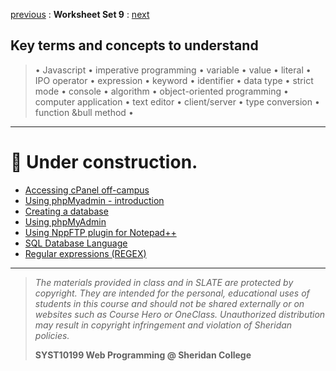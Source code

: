 [previous](set08.md) 
: **Worksheet Set 9**
: [next](set10.md)


## Key terms and concepts to understand
> &bull; Javascript  &bull; imperative programming  &bull; variable  &bull; value  &bull; literal  &bull; IPO operator &bull; expression  &bull; keyword  &bull; identifier  &bull;  data type &bull; strict mode  &bull; console  &bull;  algorithm  &bull; object-oriented programming  &bull; computer application  &bull;  text editor  &bull; client/server  &bull;  type conversion  &bull; function &bull method &bull;
> 
---



# 🚧 Under construction. 

  
 - [Accessing cPanel off-campus](https://share.vidyard.com/watch/3gdnQsTP1L6CBJsyhRGWEU?)
 - [Using phpMyadmin - introduction](https://share.vidyard.com/watch/pnMPft49epWVZUW5wwtsNP?)
 - [Creating a database](https://share.vidyard.com/watch/fm3LLNWqLdE2igybs7XzJW?)
 - [Using phpMyAdmin](https://docs.google.com/presentation/d/1urjt2XYhK6lYhbnliHItXcqR1YJsTUlBg-LD_HEOmtM/edit?usp=sharing)
 - [Using NppFTP plugin for Notepad++](https://docs.google.com/presentation/d/1PKOd280CTncLTCt6lVViehX4VIAenkliytauEMyKGJ8/edit?usp=sharing)
 - [SQL Database Language](https://docs.google.com/presentation/d/1B-LP4QXjzS5WqR9m9d6M5K6M-NJY7WvVH3iQqVI9_8I/edit?usp=sharing)
 - [Regular expressions (REGEX)](https://docs.google.com/presentation/d/1GcQDqW8Rt65JNguCD3_WBzFpdU6HrGs2Tr1W4OrLNwk/edit?usp=sharing)



  
---
> *The materials provided in class and in SLATE are protected by copyright. They are intended for the personal, educational uses of students in this course and should not be shared externally or on websites such as Course Hero or OneClass. Unauthorized distribution may result in copyright infringement and violation of Sheridan policies.*
> 
> **SYST10199 Web Programming @ Sheridan College**
